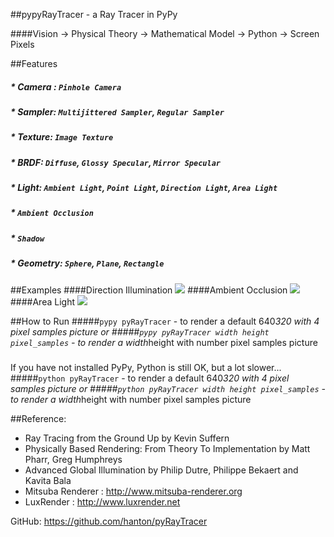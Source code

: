 ##pypyRayTracer - a Ray Tracer in PyPy

####Vision -> Physical Theory -> Mathematical Model -> Python -> Screen Pixels

##Features
##### * Camera : `Pinhole Camera`
##### * Sampler: `Multijittered Sampler`, `Regular Sampler`
##### * Texture: `Image Texture`
##### * BRDF: `Diffuse`, `Glossy Specular`, `Mirror Specular`
##### * Light: `Ambient Light`, `Point Light`, `Direction Light`,  `Area Light`
##### * `Ambient Occlusion`
##### * `Shadow`
##### * Geometry: `Sphere`, `Plane`, `Rectangle`

##Examples
####Direction Illumination
![](https://github.com/hanton/pypyRayTracer/blob/master/Render/Direction%20Illumination_16.png?raw=true)
####Ambient Occlusion
![](https://github.com/hanton/pypyRayTracer/blob/master/Render/Ambient%20Occlusion.png?raw=true)
####Area Light
![](https://github.com/hanton/pypyRayTracer/blob/master/Render/Area%20Light.png?raw=true)

##How to Run
#####`pypy pyRayTracer` - to render a default 640*320 with 4 pixel samples picture
or 
#####`pypy pyRayTracer width height pixel_samples` - to render a width*height with number pixel samples picture
#####
If you have not installed PyPy, Python is still OK, but a lot slower...
#####`python pyRayTracer` - to render a default 640*320 with 4 pixel samples picture
or 
#####`python pyRayTracer width height pixel_samples` - to render a width*height with number pixel samples picture

##Reference: 
* Ray Tracing from the Ground Up by Kevin Suffern
* Physically Based Rendering: From Theory To Implementation by Matt Pharr, Greg Humphreys
* Advanced Global Illumination by Philip Dutre, Philippe Bekaert and Kavita Bala
* Mitsuba Renderer : http://www.mitsuba-renderer.org
* LuxRender : http://www.luxrender.net
    
    
GitHub: https://github.com/hanton/pyRayTracer
